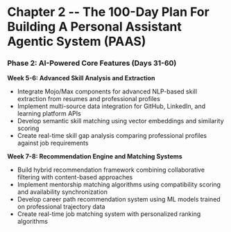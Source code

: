 # Chapter 2 -- The 100-Day Plan For Building A Personal Assistant Agentic System (PAAS)

### Phase 2: AI-Powered Core Features (Days 31-60)

**Week 5-6: Advanced Skill Analysis and Extraction**
- Integrate Mojo/Max components for advanced NLP-based skill extraction from resumes and professional profiles
- Implement multi-source data integration for GitHub, LinkedIn, and learning platform APIs
- Develop semantic skill matching using vector embeddings and similarity scoring
- Create real-time skill gap analysis comparing professional profiles against job requirements

**Week 7-8: Recommendation Engine and Matching Systems**
- Build hybrid recommendation framework combining collaborative filtering with content-based approaches
- Implement mentorship matching algorithms using compatibility scoring and availability synchronization
- Develop career path recommendation system using ML models trained on professional trajectory data
- Create real-time job matching system with personalized ranking algorithms

